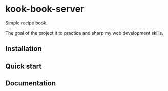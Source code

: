 # kook-book-server
Simple recipe book.

The goal of the project it to practice and sharp my web development skills.

## Installation

## Quick start

## Documentation
